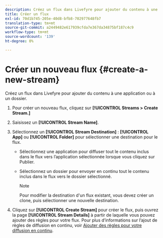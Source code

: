 ```yaml
---
description: Créez un flux dans Livefyre pour ajouter du contenu à une application ou à un dossier.
title: Créer un flux
exl-id: 70d1b745-205e-40d8-bfb8-702977648fb7
translation-type: tm+mt
source-git-commit: a2449482e617939cfda7e367da34875bf187c4c9
workflow-type: tm+mt
source-wordcount: '139'
ht-degree: 0%

---
```


# Créer un nouveau flux {#create-a-new-stream}

Créez un flux dans Livefyre pour ajouter du contenu à une application ou à un dossier.

1. Pour créer un nouveau flux, cliquez sur **[!UICONTROL Streams > Create Stream.]**
1. Saisissez un **[!UICONTROL Stream Name]**.
1. Sélectionnez un **[!UICONTROL Stream Destination]** : **[!UICONTROL App]** ou **[!UICONTROL Folder]** pour sélectionner une destination pour le flux.

   * Sélectionnez une application pour diffuser tout le contenu inclus dans le flux vers l’application sélectionnée lorsque vous cliquez sur Publier.
   * Sélectionnez un dossier pour envoyer en continu tout le contenu inclus dans le flux vers le dossier sélectionné.

      >[!NOTE]
      >
      >Pour modifier la destination d&#39;un flux existant, vous devez créer un clone, puis sélectionner une nouvelle destination.

1. Cliquez sur **[!UICONTROL Create Stream]** pour créer le flux, puis ouvrez la page **[!UICONTROL Stream Details]** à partir de laquelle vous pouvez ajouter des règles pour votre flux. Pour plus d’informations sur l’ajout de règles de diffusion en continu, voir [Ajouter des règles pour votre diffusion en continu](../c-streams/t-add-rules-for-your-stream.md#t_add_rules_for_your_stream).
